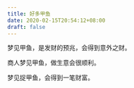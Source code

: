 ```yaml
---
title: 好多甲鱼
date: 2020-02-15T20:54:12+08:00
draft: false
---
```


梦见甲鱼，是发财的预兆，会得到意外之财。

商人梦见甲鱼，做生意会很顺利。

梦见捉甲鱼，会得到一笔财富。

